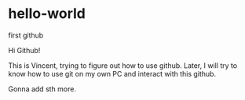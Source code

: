 # hello-world
first github

Hi Github!

This is Vincent, trying to figure out how to use github. Later, I will try to know how to use git on my own PC and interact with this github.

Gonna add sth more.
